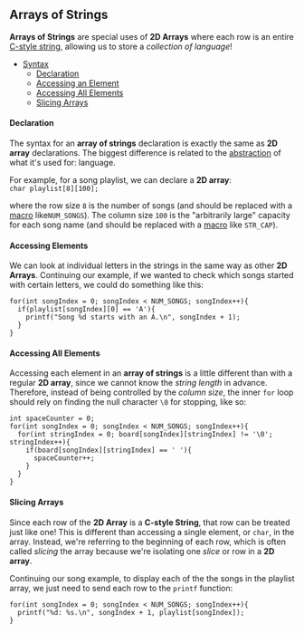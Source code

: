 <h2>Arrays of Strings</h2>
<p>
  <strong>Arrays of Strings</strong> are special uses of <strong>2D Arrays</strong> where each row is an entire <a href="https://erinkeith.github.io/135/topics/strings">C-style string</a>, allowing us to store a <em>collection of language</em>!
</p>
<ul>
    <li><a href="#syntax">Syntax</a>
    <ul><li><a href="#declaration">Declaration</a></li>
        <li><a href="#element_access">Accessing an Element</a></li>
        <li><a href="#all_elements">Accessing All Elements</a></li>
        <li><a href="#slicing">Slicing Arrays</a></li></ul>
      </li>
</ul>

<h4><a name="declaration">Declaration</a></h4>
  The syntax for an <strong>array of strings</strong> declaration is exactly the same as <strong>2D array</strong> declarations. The biggest difference is related to the <u>abstraction</u> of what it's used for: language.
</p>
<p>For example, for a song playlist, we can declare a <strong>2D array</strong>:<br>
  <code>char playlist[8][100];</code></p>
<p>
  where the row size <code>8</code> is the number of songs (and should be replaced with a <a href="https://erinkeith.github.io/135/topics/arrays#macros">macro</a> like<code>NUM_SONGS</code>). The column size <code>100</code> is the "arbitrarily large" capacity for each song name (and should be replaced with a <a href="https://erinkeith.github.io/135/topics/arrays#macros">macro</a> like <code>STR_CAP</code>).
</p>

<h4><a name="element_access">Accessing Elements</a></h4>
<p>
  We can look at individual letters in the strings in the same way as other <strong>2D Arrays</strong>. Continuing our example, if we wanted to check which songs started with certain letters, we could do something like this:
<pre><code>for(int songIndex = 0; songIndex < NUM_SONGS; songIndex++){
  if(playlist[songIndex][0] == 'A'){
    printf("Song %d starts with an A.\n", songIndex + 1);
  }
}</code></pre>
</p>

<h4><a name="all_elements">Accessing All Elements</a></h4>
<p>
  Accessing each element in an <strong>array of strings</strong> is a little different than with a regular <strong>2D array</strong>, since we cannot know the <em>string length</em> in advance. Therefore, instead of being controlled by the <em>column size</em>, the inner <code>for</code> loop should rely on finding the null character <code>\0</code> for stopping, like so:
<pre><code>int spaceCounter = 0;
for(int songIndex = 0; songIndex < NUM_SONGS; songIndex++){
  for(int stringIndex = 0; board[songIndex][stringIndex] != '\0'; stringIndex++){
    if(board[songIndex][stringIndex] == ' '){
      spaceCounter++;
    }
  }
}</code></pre>
</p>

<h4><a name="slicing">Slicing Arrays</a></h4>
<p>
  Since each row of the <strong>2D Array</strong> is a <strong>C-style String</strong>, that row can be treated just like one! This is different than accessing a single element, or <code>char</code>, in the array. Instead, we're referring to the beginning of each row, which is often called <em>slicing</em> the array because we're isolating one <em>slice</em> or row in a <strong>2D array</strong>.
</p>
<p>
  Continuing our song example, to display each of the the songs in the playlist array, we just need to send each row to the <code>printf</code> function:<br>
<pre><code>for(int songIndex = 0; songIndex < NUM_SONGS; songIndex++){
  printf("%d: %s.\n", songIndex + 1, playlist[songIndex]);
}</code></pre>
</p>
